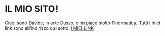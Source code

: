 # IL MIO SITO!

Ciao, sono Davide, in arte Dusso, e mi piace molto l'inormatica.
Tutti i miei link sono all'indirizzo qui sotto.
<a href="https://linktr.ee/dussokanaal"> I MIEI LINK </a>
